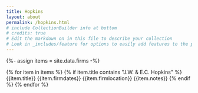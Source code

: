 ```yaml
---
title: Hopkins
layout: about
permalink: /hopkins.html
# include CollectionBuilder info at bottom
# credits: true
# Edit the markdown on in this file to describe your collection
# Look in _includes/feature for options to easily add features to the page
---
```


{%- assign items = site.data.firms -%}

{% for item in items %}
{% if item.title contains "J.W. & E.C. Hopkins" %}
{{item.title}}
{{item.firmdates}}
{{item.firmlocation}}
{{item.notes}}
{% endif %}
{% endfor %}